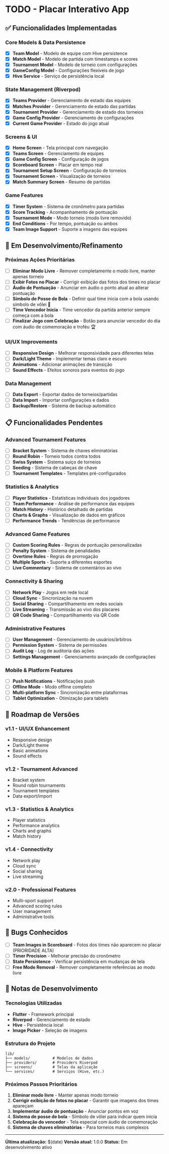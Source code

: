 # TODO - Placar Interativo App

## ✅ Funcionalidades Implementadas

### Core Models & Data Persistence
- [x] **Team Model** - Modelo de equipe com Hive persistence
- [x] **Match Model** - Modelo de partida com timestamps e scores
- [x] **Tournament Model** - Modelo de torneio com configurações
- [x] **GameConfig Model** - Configurações flexíveis de jogo
- [x] **Hive Service** - Serviço de persistência local

### State Management (Riverpod)
- [x] **Teams Provider** - Gerenciamento de estado das equipes
- [x] **Matches Provider** - Gerenciamento de estado das partidas
- [x] **Tournament Provider** - Gerenciamento de estado dos torneios
- [x] **Game Config Provider** - Gerenciamento de configurações
- [x] **Current Game Provider** - Estado do jogo atual

### Screens & UI
- [x] **Home Screen** - Tela principal com navegação
- [x] **Teams Screen** - Gerenciamento de equipes
- [x] **Game Config Screen** - Configuração de jogos
- [x] **Scoreboard Screen** - Placar em tempo real
- [x] **Tournament Setup Screen** - Configuração de torneios
- [x] **Tournament Screen** - Visualização de torneios
- [x] **Match Summary Screen** - Resumo de partidas

### Game Features
- [x] **Timer System** - Sistema de cronômetro para partidas
- [x] **Score Tracking** - Acompanhamento de pontuação
- [x] **Tournament Mode** - Modo torneio (modo livre removido)
- [x] **End Conditions** - Por tempo, pontuação ou ambos
- [x] **Team Image Support** - Suporte a imagens das equipes

## 🔄 Em Desenvolvimento/Refinamento

### Próximas Ações Prioritárias
- [ ] **Eliminar Modo Livre** - Remover completamente o modo livre, manter apenas torneio
- [ ] **Exibir Fotos no Placar** - Corrigir exibição das fotos dos times no placar
- [ ] **Áudio de Pontuação** - Anunciar em áudio o ponto atual ao alterar pontuação
- [ ] **Símbolo de Posse de Bola** - Definir qual time inicia com a bola usando símbolo de vôlei 🏐
- [ ] **Time Vencedor Inicia** - Time vencedor da partida anterior sempre começa com a bola
- [ ] **Finalizar Jogo com Celebração** - Botão para anunciar vencedor do dia com áudio de comemoração e troféu 🏆

### UI/UX Improvements
- [ ] **Responsive Design** - Melhorar responsividade para diferentes telas
- [ ] **Dark/Light Theme** - Implementar temas claro e escuro
- [ ] **Animations** - Adicionar animações de transição
- [ ] **Sound Effects** - Efeitos sonoros para eventos do jogo

### Data Management
- [ ] **Data Export** - Exportar dados de torneios/partidas
- [ ] **Data Import** - Importar configurações e dados
- [ ] **Backup/Restore** - Sistema de backup automático

## 📋 Funcionalidades Pendentes

### Advanced Tournament Features
- [ ] **Bracket System** - Sistema de chaves eliminatórias
- [ ] **Round Robin** - Torneio todos contra todos
- [ ] **Swiss System** - Sistema suíço de torneios
- [ ] **Seeding** - Sistema de cabeças de chave
- [ ] **Tournament Templates** - Templates pré-configurados

### Statistics & Analytics
- [ ] **Player Statistics** - Estatísticas individuais dos jogadores
- [ ] **Team Performance** - Análise de performance das equipes
- [ ] **Match History** - Histórico detalhado de partidas
- [ ] **Charts & Graphs** - Visualização de dados em gráficos
- [ ] **Performance Trends** - Tendências de performance

### Advanced Game Features
- [ ] **Custom Scoring Rules** - Regras de pontuação personalizadas
- [ ] **Penalty System** - Sistema de penalidades
- [ ] **Overtime Rules** - Regras de prorrogação
- [ ] **Multiple Sports** - Suporte a diferentes esportes
- [ ] **Live Commentary** - Sistema de comentários ao vivo

### Connectivity & Sharing
- [ ] **Network Play** - Jogos em rede local
- [ ] **Cloud Sync** - Sincronização na nuvem
- [ ] **Social Sharing** - Compartilhamento em redes sociais
- [ ] **Live Streaming** - Transmissão ao vivo dos placares
- [ ] **QR Code Sharing** - Compartilhamento via QR Code

### Administrative Features
- [ ] **User Management** - Gerenciamento de usuários/árbitros
- [ ] **Permission System** - Sistema de permissões
- [ ] **Audit Log** - Log de auditoria das ações
- [ ] **Settings Management** - Gerenciamento avançado de configurações

### Mobile & Platform Features
- [ ] **Push Notifications** - Notificações push
- [ ] **Offline Mode** - Modo offline completo
- [ ] **Multi-platform Sync** - Sincronização entre plataformas
- [ ] **Tablet Optimization** - Otimização para tablets

## 🎯 Roadmap de Versões

### v1.1 - UI/UX Enhancement
- Responsive design
- Dark/Light theme
- Basic animations
- Sound effects

### v1.2 - Tournament Advanced
- Bracket system
- Round robin tournaments
- Tournament templates
- Data export/import

### v1.3 - Statistics & Analytics
- Player statistics
- Performance analytics
- Charts and graphs
- Match history

### v1.4 - Connectivity
- Network play
- Cloud sync
- Social sharing
- Live streaming

### v2.0 - Professional Features
- Multi-sport support
- Advanced scoring rules
- User management
- Administrative tools

## 🐛 Bugs Conhecidos

- [ ] **Team Images in Scoreboard** - Fotos dos times não aparecem no placar (PRIORIDADE ALTA)
- [ ] **Timer Precision** - Melhorar precisão do cronômetro
- [ ] **State Persistence** - Verificar persistência em mudanças de tela
- [ ] **Free Mode Removal** - Remover completamente referências ao modo livre

## 📝 Notas de Desenvolvimento

### Tecnologias Utilizadas
- **Flutter** - Framework principal
- **Riverpod** - Gerenciamento de estado
- **Hive** - Persistência local
- **Image Picker** - Seleção de imagens

### Estrutura do Projeto
```
lib/
├── models/          # Modelos de dados
├── providers/       # Providers Riverpod
├── screens/         # Telas da aplicação
└── services/        # Serviços (Hive, etc.)
```

### Próximos Passos Prioritários
1. **Eliminar modo livre** - Manter apenas modo torneio
2. **Corrigir exibição de fotos no placar** - Garantir que imagens dos times apareçam
3. **Implementar áudio de pontuação** - Anunciar pontos em voz
4. **Sistema de posse de bola** - Símbolo de vôlei para indicar quem inicia
5. **Celebração do vencedor** - Tela especial com áudio de comemoração
6. **Sistema de chaves eliminatórias** - Para torneios mais complexos

---

**Última atualização:** $(date)
**Versão atual:** 1.0.0
**Status:** Em desenvolvimento ativo